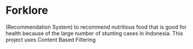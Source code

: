 # Forklore

(Recommendation System) to recommend nutritious food that is good for health because of the large number of stunting cases in Indonesia. This project uses Content Based Filtering
